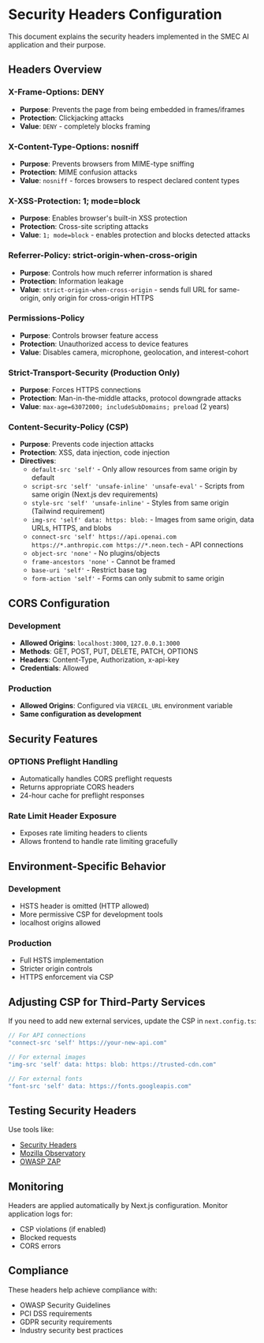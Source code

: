 # Security Headers Configuration

This document explains the security headers implemented in the SMEC AI application and their purpose.

## Headers Overview

### X-Frame-Options: DENY
- **Purpose**: Prevents the page from being embedded in frames/iframes
- **Protection**: Clickjacking attacks
- **Value**: `DENY` - completely blocks framing

### X-Content-Type-Options: nosniff
- **Purpose**: Prevents browsers from MIME-type sniffing
- **Protection**: MIME confusion attacks
- **Value**: `nosniff` - forces browsers to respect declared content types

### X-XSS-Protection: 1; mode=block
- **Purpose**: Enables browser's built-in XSS protection
- **Protection**: Cross-site scripting attacks
- **Value**: `1; mode=block` - enables protection and blocks detected attacks

### Referrer-Policy: strict-origin-when-cross-origin
- **Purpose**: Controls how much referrer information is shared
- **Protection**: Information leakage
- **Value**: `strict-origin-when-cross-origin` - sends full URL for same-origin, only origin for cross-origin HTTPS

### Permissions-Policy
- **Purpose**: Controls browser feature access
- **Protection**: Unauthorized access to device features
- **Value**: Disables camera, microphone, geolocation, and interest-cohort

### Strict-Transport-Security (Production Only)
- **Purpose**: Forces HTTPS connections
- **Protection**: Man-in-the-middle attacks, protocol downgrade attacks
- **Value**: `max-age=63072000; includeSubDomains; preload` (2 years)

### Content-Security-Policy (CSP)
- **Purpose**: Prevents code injection attacks
- **Protection**: XSS, data injection, code injection
- **Directives**:
  - `default-src 'self'` - Only allow resources from same origin by default
  - `script-src 'self' 'unsafe-inline' 'unsafe-eval'` - Scripts from same origin (Next.js dev requirements)
  - `style-src 'self' 'unsafe-inline'` - Styles from same origin (Tailwind requirement)
  - `img-src 'self' data: https: blob:` - Images from same origin, data URLs, HTTPS, and blobs
  - `connect-src 'self' https://api.openai.com https://*.anthropic.com https://*.neon.tech` - API connections
  - `object-src 'none'` - No plugins/objects
  - `frame-ancestors 'none'` - Cannot be framed
  - `base-uri 'self'` - Restrict base tag
  - `form-action 'self'` - Forms can only submit to same origin

## CORS Configuration

### Development
- **Allowed Origins**: `localhost:3000`, `127.0.0.1:3000`
- **Methods**: GET, POST, PUT, DELETE, PATCH, OPTIONS
- **Headers**: Content-Type, Authorization, x-api-key
- **Credentials**: Allowed

### Production
- **Allowed Origins**: Configured via `VERCEL_URL` environment variable
- **Same configuration as development**

## Security Features

### OPTIONS Preflight Handling
- Automatically handles CORS preflight requests
- Returns appropriate CORS headers
- 24-hour cache for preflight responses

### Rate Limit Header Exposure
- Exposes rate limiting headers to clients
- Allows frontend to handle rate limiting gracefully

## Environment-Specific Behavior

### Development
- HSTS header is omitted (HTTP allowed)
- More permissive CSP for development tools
- localhost origins allowed

### Production
- Full HSTS implementation
- Stricter origin controls
- HTTPS enforcement via CSP

## Adjusting CSP for Third-Party Services

If you need to add new external services, update the CSP in `next.config.ts`:

```typescript
// For API connections
"connect-src 'self' https://your-new-api.com"

// For external images
"img-src 'self' data: https: blob: https://trusted-cdn.com"

// For external fonts
"font-src 'self' data: https://fonts.googleapis.com"
```

## Testing Security Headers

Use tools like:
- [Security Headers](https://securityheaders.com/)
- [Mozilla Observatory](https://observatory.mozilla.org/)
- [OWASP ZAP](https://owasp.org/www-project-zap/)

## Monitoring

Headers are applied automatically by Next.js configuration. Monitor application logs for:
- CSP violations (if enabled)
- Blocked requests
- CORS errors

## Compliance

These headers help achieve compliance with:
- OWASP Security Guidelines
- PCI DSS requirements
- GDPR security requirements
- Industry security best practices